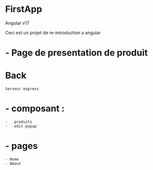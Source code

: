 # FirstApp
Angular v17

Ceci est un projet de re-introduction a angular  
# - Page de presentation de produit 
# Back 
    Serveur express

# - composant :
    -   produits
    -   edit-popup
# - pages 
    - Home
    - About 
